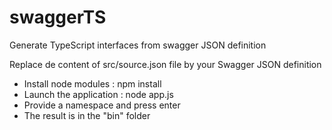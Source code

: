 # swaggerTS

Generate TypeScript interfaces from swagger JSON definition

Replace de content of src/source.json file by your Swagger JSON definition

-	Install node modules : npm install
-	Launch the application : node app.js
-	Provide a namespace and press enter
-	The result is in the "bin" folder
